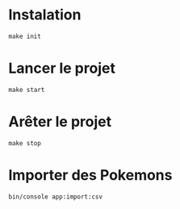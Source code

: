 Instalation
============

```
make init
```

Lancer le projet
=================

```
make start
```

Arêter le projet
=================

```
make stop
```

Importer des Pokemons
======================

```
bin/console app:import:csv
```

